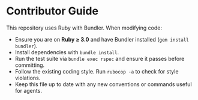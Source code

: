 # Contributor Guide

This repository uses Ruby with Bundler. When modifying code:

- Ensure you are on **Ruby ≥ 3.0** and have Bundler installed (`gem install bundler`).
- Install dependencies with `bundle install`.
- Run the test suite via `bundle exec rspec` and ensure it passes before committing.
- Follow the existing coding style. Run `rubocop -a` to check for style violations.
- Keep this file up to date with any new conventions or commands useful for agents.


